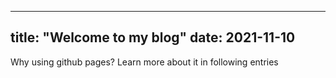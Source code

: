 
---
title: "Welcome to my blog"
date: 2021-11-10
---

Why using github pages? 
Learn more about it in following entries
